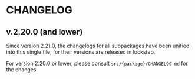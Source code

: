 # CHANGELOG

## v.2.20.0 (and lower)

Since version 2.21.0, the changelogs for all subpackages have been unified into this single file, for their versions are released in lockstep. 

For version 2.20.0 or lower, please consult `src/{package}/CHANGELOG.md` for the changes.
